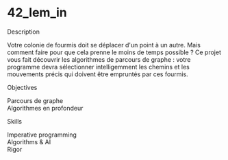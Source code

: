 # 42_lem_in

Description

Votre colonie de fourmis doit se déplacer d'un point à un autre. Mais comment faire pour que cela prenne le moins de temps possible ? Ce projet vous fait découvrir les algorithmes de parcours de graphe : votre programme devra sélectionner intelligemment les chemins et les mouvements précis qui doivent être empruntés par ces fourmis.

Objectives

Parcours de graphe   
Algorithmes en profondeur   

Skills

Imperative programming   
Algorithms & AI   
Rigor   
